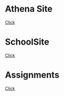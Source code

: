 # Athena Site
[Click](https://skh6075.github.io/athena)

# SchoolSite
[Click](https://skh6075.github.io/schoolSite)

# Assignments
[Click](https://skh6075.github.io/assignment)
